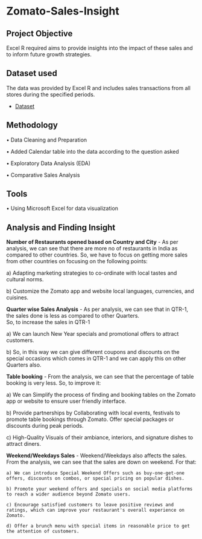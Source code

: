 # Zomato-Sales-Insight
## Project Objective
Excel R required aims to provide insights into the impact of these sales and to inform future growth strategies.
## Dataset used
The data was provided by Excel R and includes sales transactions from all stores during the specified periods.
-	<a href="https://github.com/Pravin12131/Zomato-Sales-Insight/blob/main/DATA.xlsx">Dataset</a>
## Methodology
•	Data Cleaning and Preparation

•	Added Calendar table into the data according to the question asked

•	Exploratory Data Analysis (EDA)

•	Comparative Sales Analysis
## Tools
•	Using Microsoft Excel for data visualization
## Analysis and Finding Insight
**Number of Restaurants opened based on Country and City** -
As per analysis, we can see that there are more no of restaurants in India as compared to other countries. 
So, we have to focus on getting more sales from other countries on focusing on the following points:

a) Adapting marketing strategies to co-ordinate with local tastes and cultural norms.

b) Customize the Zomato app and website local languages, currencies, and cuisines.

**Quarter wise Sales Analysis** -
 	As per analysis, we can see that in QTR-1, the sales done is less as compared to other Quarters.  
  So, to increase the sales in QTR-1
  
a) We can launch New Year specials and promotional offers to attract customers. 
    
b) So, in this way we can give different coupons and discounts on the special occasions which comes in QTR-1 and we can apply this on other Quarters also. 

  **Table booking** -
  From the analysis, we can see that the percentage of table booking is very less. So, to improve it: 

a) We can Simplify the process of finding and booking tables on the Zomato app or website to ensure user friendly interface.

b) Provide partnerships by Collaborating with local events, festivals to promote table bookings through Zomato. Offer special packages or discounts during peak periods. 

c) High-Quality Visuals of their ambiance, interiors, and signature dishes to attract diners.

**Weekend/Weekdays Sales** -
 	Weekend/Weekdays also affects the sales. From the analysis, we can see that the sales are down on weekend. For that:
 	
 	a) We can introduce Special Weekend Offers such as buy-one-get-one offers, discounts on combos, or special pricing on popular dishes.
 	
 	b) Promote your weekend offers and specials on social media platforms to reach a wider audience beyond Zomato users.

 	c) Encourage satisfied customers to leave positive reviews and ratings, which can improve your restaurant's overall experience on Zomato.

 	d) Offer a brunch menu with special items in reasonable price to get the attention of customers. 



  
